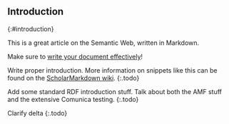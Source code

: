 ## Introduction
{:#introduction}

This is a great article on the Semantic Web, written in Markdown.

Make sure to [write your document effectively](http://www.treesmapsandtheorems.com/pdfs/TM&Th-2.0-summary.pdf)!

Write proper introduction.
More information on snippets like this can be found on the [ScholarMarkdown wiki](https://github.com/rubensworks/ScholarMarkdown/wiki/Snippets).
{:.todo}

Add some standard RDF introduction stuff. 
Talk about both the AMF stuff and the extensive Comunica testing.
{:.todo}

Clarify delta
{:.todo}